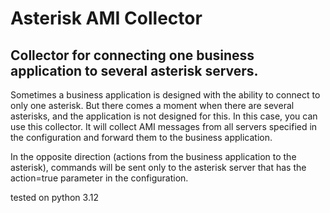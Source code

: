 # Asterisk AMI Collector
## Collector for connecting one business application to several asterisk servers.

Sometimes a business application is designed with the ability to connect to only one asterisk. But there comes a moment when there are several asterisks, and the application is not designed for this. In this case, you can use this collector. It will collect AMI messages from all servers specified in the configuration and forward them to the business application.

In the opposite direction (actions from the business application to the asterisk), commands will be sent only to the asterisk server that has the action=true parameter in the configuration.

tested on python 3.12